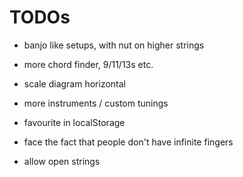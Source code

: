 # TODOs

* banjo like setups, with nut on higher strings
* more chord finder, 9/11/13s etc.
* scale diagram horizontal
* more instruments / custom tunings
* favourite in localStorage

* face the fact that people don't have infinite fingers
* allow open strings
